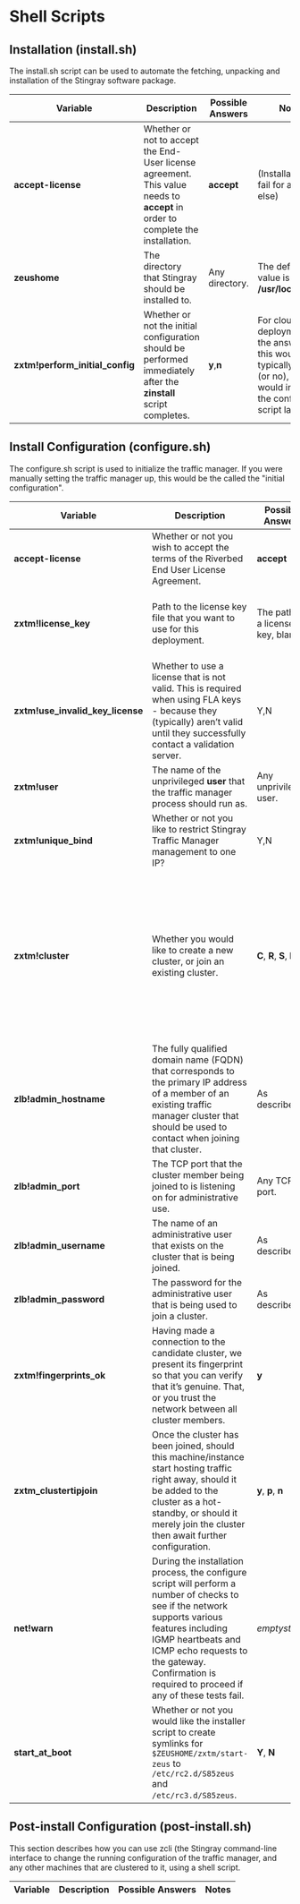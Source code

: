# Shell Scripts

## Installation (install.sh)

The install.sh script can be used to automate the fetching, unpacking and
installation of the Stingray software package.

| Variable | Description | Possible Answers | Notes |
| -------- | ----------- | ---------------- | ----- |
| **accept-license** | Whether or not to accept the End-User license agreement.  This value needs to **accept** in order to complete the installation. | **accept** | (Installation will fail for anything else) |
| **zeushome** | The directory that Stingray should be installed to. | Any directory. |  The default value is **/usr/local/zeus**. |
| **zxtm!perform_initial_config** | Whether or not the initial configuration should be performed immediately after the **zinstall** script completes. | **y**,**n** | For cloud deployments, the answer for this would typically be **n** (or no), as you would invoke the configure script later on. |


## Install Configuration (configure.sh)

The configure.sh script is used to initialize the traffic manager.  If you were
manually setting the traffic manager up, this would be the called the "initial
configuration".

| Variable | Description | Possible Answers | Notes |
| -------- | ----------- | ---------------- | ----- |
| **accept-license** | Whether or not you wish to accept the terms of the Riverbed End User License Agreement.  | **accept** | Installation will fail for anything else.  |
| **zxtm!license_key** | Path to the license key file that you want to use for this deployment.  | The path to a license key, blank.  | If no path is provided, the traffic manager will run in un-licensed/license-less mode.  |
| **zxtm!use_invalid_key_license** | Whether to use a license that is not valid.  This is required when using FLA keys - because they (typically) aren’t valid until they successfully contact a validation server.  | Y,N | Defaults to N |
| **zxtm!user** | The name of the unprivileged **user** that the traffic manager process should run as.  | Any unprivileged user.  | The default value is **nobody**.  | 
| **zxtm!unique_bind** | Whether or not  you like to restrict Stingray Traffic Manager management to one IP?  | Y,N | Defaults to N | 
| **zxtm!cluster** | Whether you would like to create a new cluster, or join an existing cluster.  | **C**, **R**, **S**, **N** | **C** to create a new cluster; **S** to specify a cluster host; **R** to refresh the cluster list (not useful in a non-interactive deployment); **N** where N is the index number from the cluster list (also, not very useful in a non-interactive deployment.  |
| **zlb!admin_hostname** | The fully qualified domain name (FQDN) that corresponds to the primary IP address of a member of an existing traffic manager cluster that should be used to contact when joining that cluster.  | As described.  | **Important:** Forward name resolution for each member of the cluster must work from each member.  | 
| **zlb!admin_port** | The TCP port that the cluster member being joined to is listening on for administrative use.  | Any TCP port.  | 9090 is the default, so don’t use anything else unless you know better.  |
| **zlb!admin_username** | The name of an administrative user that exists on the cluster that is being joined.  | As described.  | The default admin username is **admin** | 
| **zlb!admin_password** | The password for the administrative user that is being used to join a cluster.  | As described | It's a password; not much else to say, really.  | 
| **zxtm!fingerprints_ok** | Having made a connection to the candidate cluster, we present its fingerprint so that you can verify that it’s genuine.  That, or you trust the network between all cluster members.  | **y** | Any response other than y will cause the cluster join (and probably the rest of the deployment script) to fail.  | 
| **zxtm_clustertipjoin** | Once the cluster has been joined, should this machine/instance start hosting traffic right away, should it be added to the cluster as a hot-standby, or should it merely join the cluster then await further configuration.  | **y**, **p**, **n** | **y** Yes, and allow it to host Traffic IPs immediately; **p** Yes, but make it a passive machine; **n** No, do not add it to any Traffic IP groups.  | 
| **net!warn** | During the installation process, the configure script will perform a number of checks to see if the network supports various features including IGMP heartbeats and ICMP echo requests to the gateway.  Confirmation is required to proceed if any of these tests fail.  | *emptystring* | Leave this empty if you want to ignore warnings about not being able to ping the gateway.  | 
| **start_at_boot** | Whether or not you would like the installer script to create symlinks for ``$ZEUSHOME/zxtm/start-zeus`` to ``/etc/rc2.d/S85zeus`` and ``/etc/rc3.d/S85zeus``.  | **Y**, **N** | The choice is up to you.  | 


## Post-install Configuration (post-install.sh)

This section describes how you can use zcli (the Stingray command-line
interface to change the running configuration of the traffic manager,
and any other machines that are clustered to it, using a shell script.

| Variable | Description | Possible Answers | Notes |
| -------- | ----------- | ---------------- | ----- |
